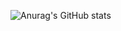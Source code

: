 <!--
**gudals7856/gudals7856** is a ✨ _special_ ✨ repository because its `README.md` (this file) appears on your GitHub profile.

Here are some ideas to get you started:

- 🔭 I’m currently working on ...
- 🌱 I’m currently learning ...
- 👯 I’m looking to collaborate on ...
- 🤔 I’m looking for help with ...
- 💬 Ask me about ...
- 📫 How to reach me: ...
- 😄 Pronouns: ...
- ⚡ Fun fact: ...
-->
![Anurag's GitHub stats](https://github-readme-stats.vercel.app/api?username=gudals7856&&show_icons=true&theme=dark)
<!--[![Solved.ac Profile](http://mazassumnida.wtf/api/v2/generate_badge?boj=gudals7856)](https://solved.ac/gudals7856/)-->

